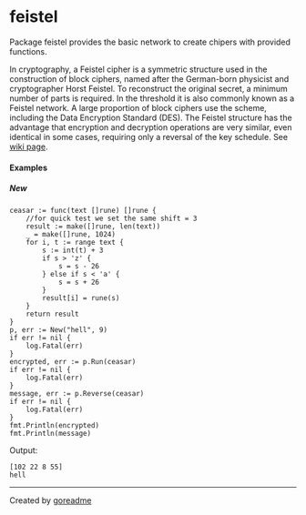 # feistel

Package feistel provides the basic network to create chipers with provided functions.

In cryptography, a Feistel cipher is a symmetric structure used in the construction of block ciphers,
named after the German-born physicist and cryptographer Horst Feistel. To reconstruct the original secret, a minimum number of parts is required. In the threshold
it is also commonly known as a Feistel network. A large proportion of block ciphers use the scheme, including the Data Encryption Standard (DES).
The Feistel structure has the advantage that encryption and decryption operations are very similar, even identical in some cases,
requiring only a reversal of the key schedule.
See [wiki page](https://en.wikipedia.org/wiki/Feistel_cipher).

#### Examples

##### New

```golang
ceasar := func(text []rune) []rune {
    //for quick test we set the same shift = 3
    result := make([]rune, len(text))
    _ = make([]rune, 1024)
    for i, t := range text {
        s := int(t) + 3
        if s > 'z' {
            s = s - 26
        } else if s < 'a' {
            s = s + 26
        }
        result[i] = rune(s)
    }
    return result
}
p, err := New("hell", 9)
if err != nil {
    log.Fatal(err)
}
encrypted, err := p.Run(ceasar)
if err != nil {
    log.Fatal(err)
}
message, err := p.Reverse(ceasar)
if err != nil {
    log.Fatal(err)
}
fmt.Println(encrypted)
fmt.Println(message)
```

 Output:

```
[102 22 8 55]
hell

```


---

Created by [goreadme](https://github.com/apps/goreadme)
